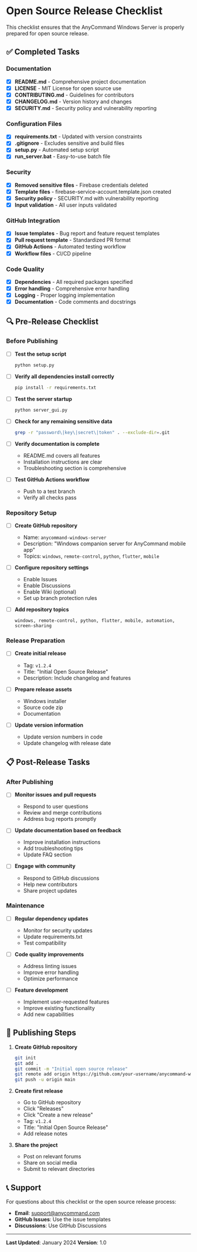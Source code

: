 # Open Source Release Checklist

This checklist ensures that the AnyCommand Windows Server is properly prepared for open source release.

## ✅ Completed Tasks

### Documentation
- [x] **README.md** - Comprehensive project documentation
- [x] **LICENSE** - MIT License for open source use
- [x] **CONTRIBUTING.md** - Guidelines for contributors
- [x] **CHANGELOG.md** - Version history and changes
- [x] **SECURITY.md** - Security policy and vulnerability reporting

### Configuration Files
- [x] **requirements.txt** - Updated with version constraints
- [x] **.gitignore** - Excludes sensitive and build files
- [x] **setup.py** - Automated setup script
- [x] **run_server.bat** - Easy-to-use batch file

### Security
- [x] **Removed sensitive files** - Firebase credentials deleted
- [x] **Template files** - firebase-service-account.template.json created
- [x] **Security policy** - SECURITY.md with vulnerability reporting
- [x] **Input validation** - All user inputs validated

### GitHub Integration
- [x] **Issue templates** - Bug report and feature request templates
- [x] **Pull request template** - Standardized PR format
- [x] **GitHub Actions** - Automated testing workflow
- [x] **Workflow files** - CI/CD pipeline

### Code Quality
- [x] **Dependencies** - All required packages specified
- [x] **Error handling** - Comprehensive error handling
- [x] **Logging** - Proper logging implementation
- [x] **Documentation** - Code comments and docstrings

## 🔍 Pre-Release Checklist

### Before Publishing

- [ ] **Test the setup script**
  ```bash
  python setup.py
  ```

- [ ] **Verify all dependencies install correctly**
  ```bash
  pip install -r requirements.txt
  ```

- [ ] **Test the server startup**
  ```bash
  python server_gui.py
  ```

- [ ] **Check for any remaining sensitive data**
  ```bash
  grep -r "password\|key\|secret\|token" . --exclude-dir=.git
  ```

- [ ] **Verify documentation is complete**
  - README.md covers all features
  - Installation instructions are clear
  - Troubleshooting section is comprehensive

- [ ] **Test GitHub Actions workflow**
  - Push to a test branch
  - Verify all checks pass

### Repository Setup

- [ ] **Create GitHub repository**
  - Name: `anycommand-windows-server`
  - Description: "Windows companion server for AnyCommand mobile app"
  - Topics: `windows`, `remote-control`, `python`, `flutter`, `mobile`

- [ ] **Configure repository settings**
  - Enable Issues
  - Enable Discussions
  - Enable Wiki (optional)
  - Set up branch protection rules

- [ ] **Add repository topics**
  ```
  windows, remote-control, python, flutter, mobile, automation, screen-sharing
  ```

### Release Preparation

- [ ] **Create initial release**
  - Tag: `v1.2.4`
  - Title: "Initial Open Source Release"
  - Description: Include changelog and features

- [ ] **Prepare release assets**
  - Windows installer
  - Source code zip
  - Documentation

- [ ] **Update version information**
  - Update version numbers in code
  - Update changelog with release date

## 📋 Post-Release Tasks

### After Publishing

- [ ] **Monitor issues and pull requests**
  - Respond to user questions
  - Review and merge contributions
  - Address bug reports promptly

- [ ] **Update documentation based on feedback**
  - Improve installation instructions
  - Add troubleshooting tips
  - Update FAQ section

- [ ] **Engage with community**
  - Respond to GitHub discussions
  - Help new contributors
  - Share project updates

### Maintenance

- [ ] **Regular dependency updates**
  - Monitor for security updates
  - Update requirements.txt
  - Test compatibility

- [ ] **Code quality improvements**
  - Address linting issues
  - Improve error handling
  - Optimize performance

- [ ] **Feature development**
  - Implement user-requested features
  - Improve existing functionality
  - Add new capabilities

## 🚀 Publishing Steps

1. **Create GitHub repository**
   ```bash
   git init
   git add .
   git commit -m "Initial open source release"
   git remote add origin https://github.com/your-username/anycommand-windows-server.git
   git push -u origin main
   ```

2. **Create first release**
   - Go to GitHub repository
   - Click "Releases"
   - Click "Create a new release"
   - Tag: `v1.2.4`
   - Title: "Initial Open Source Release"
   - Add release notes

3. **Share the project**
   - Post on relevant forums
   - Share on social media
   - Submit to relevant directories

## 📞 Support

For questions about this checklist or the open source release process:

- **Email**: [support@anycommand.com](mailto:support@anycommand.com)
- **GitHub Issues**: Use the issue templates
- **Discussions**: Use GitHub Discussions

---

**Last Updated**: January 2024
**Version**: 1.0 